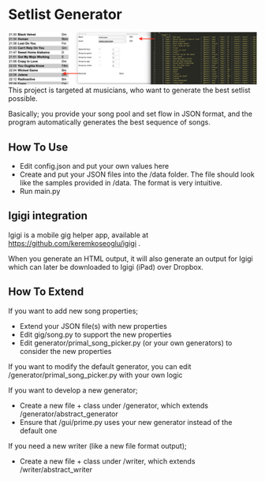 # Setlist Generator
![Screenshot](scr.png)
This project is targeted at musicians, who want to generate the best setlist possible.

Basically; you provide your song pool and set flow in JSON format, and the program automatically generates the best 
sequence of songs. 

## How To Use

- Edit config.json and put your own values here
- Create and put your JSON files into the /data folder. The file should look like the samples provided in /data. The format is very intuitive.
- Run main.py

## Igigi integration

Igigi is a mobile gig helper app, available at https://github.com/keremkoseoglu/igigi . 

When you generate an HTML output, it will also generate an output for Igigi which can later be downloaded to Igigi (iPad) over Dropbox.

## How To Extend

If you want to add new song properties;
- Extend your JSON file(s) with new properties
- Edit gig/song.py to support the new properties
- Edit generator/primal_song_picker.py (or your own generators) to consider the new properties

If you want to modify the default generator, you can edit /generator/primal_song_picker.py with your own logic

If you want to develop a new generator;
- Create a new file + class under /generator, which extends /generator/abstract_generator
- Ensure that /gui/prime.py uses your new generator instead of the default one

If you need a new writer (like a new file format output);
- Create a new file + class under /writer, which extends /writer/abstract_writer
